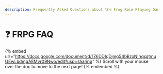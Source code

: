 ```yaml
---
description: Frequently Asked Questions about the Frog Role Playing Games!
---
```


# ❓ FRPG FAQ

{% embed url="https://docs.google.com/document/d/1Z6DDIqDjmg54bBzxNIhqxgtmuUEwLbdmgA8Mvr09Nwo/edit?usp=sharing" %}
Scroll with your mouse over the doc to move to the next page!
{% endembed %}
